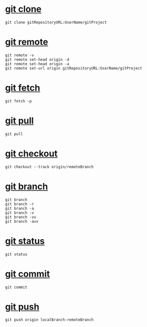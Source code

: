 # [git clone](01_git_clone.md)
```
git clone gitRepositoryURL:UserName/gitProject
```

# [git remote](02_git_remote.md)
```
git remote -v
git remote set-head origin -d
git remote set-head origin -a
git remote set-url origin gitRepositoryURL:UserName/gitProject
```

# [git fetch](03_git_fetch.md)
```
git fetch -p
```

# [git pull](04_git_pull.md)
```
git pull
```

# [git checkout](05_git_checkout.md)
```
git checkout --track origin/remoteBranch
```

# [git branch](06_git_branch.md)
```
git branch
git branch -r
git branch -a
git branch -v
git branch -vv
git branch -avv
```

# [git status](07_git_status.md)
```
git status
```

# [git commit](08_git_commit.md)
```
git commit
```

# [git push](10_git_push.md)
```
git push origin localBranch:remoteBranch
```
